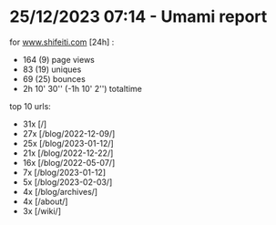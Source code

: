 # 25/12/2023 07:14 - Umami report
for www.shifeiti.com [24h] :

 - 164 (9) page views
 - 83 (19) uniques
 - 69 (25) bounces
 - 2h 10' 30'' (-1h 10' 2'') totaltime


top 10 urls:
 - 31x [/]
 - 27x [/blog/2022-12-09/]
 - 25x [/blog/2023-01-12/]
 - 21x [/blog/2022-12-22/]
 - 16x [/blog/2022-05-07/]
 - 7x [/blog/2023-01-12]
 - 5x [/blog/2023-02-03/]
 - 4x [/blog/archives/]
 - 4x [/about/]
 - 3x [/wiki/]


